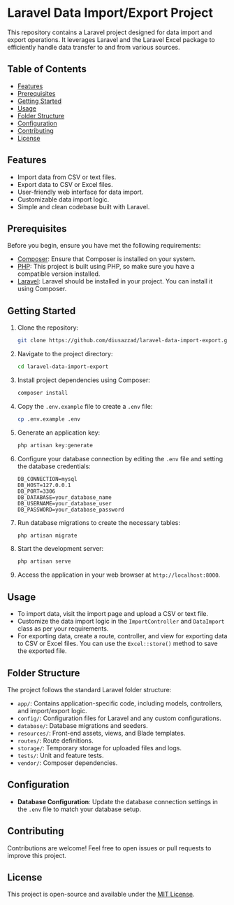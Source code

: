 # Laravel Data Import/Export Project

This repository contains a Laravel project designed for data import and export operations. It leverages Laravel and the Laravel Excel package to efficiently handle data transfer to and from various sources.

## Table of Contents

-   [Features](#features)
-   [Prerequisites](#prerequisites)
-   [Getting Started](#getting-started)
-   [Usage](#usage)
-   [Folder Structure](#folder-structure)
-   [Configuration](#configuration)
-   [Contributing](#contributing)
-   [License](#license)

## Features

-   Import data from CSV or text files.
-   Export data to CSV or Excel files.
-   User-friendly web interface for data import.
-   Customizable data import logic.
-   Simple and clean codebase built with Laravel.

## Prerequisites

Before you begin, ensure you have met the following requirements:

-   [Composer](https://getcomposer.org/): Ensure that Composer is installed on your system.
-   [PHP](https://www.php.net/): This project is built using PHP, so make sure you have a compatible version installed.
-   [Laravel](https://laravel.com/): Laravel should be installed in your project. You can install it using Composer.

## Getting Started

1. Clone the repository:

    ```bash
    git clone https://github.com/diusazzad/laravel-data-import-export.git
    ```
2. Navigate to the project directory:

    ```bash
    cd laravel-data-import-export
    ```

3. Install project dependencies using Composer:

    ```bash
    composer install
    ```

4. Copy the `.env.example` file to create a `.env` file:

    ```bash
    cp .env.example .env
    ```

5. Generate an application key:

    ```bash
    php artisan key:generate
    ```

6. Configure your database connection by editing the `.env` file and setting the database credentials:

    ```
    DB_CONNECTION=mysql
    DB_HOST=127.0.0.1
    DB_PORT=3306
    DB_DATABASE=your_database_name
    DB_USERNAME=your_database_user
    DB_PASSWORD=your_database_password
    ```

7. Run database migrations to create the necessary tables:

    ```bash
    php artisan migrate
    ```

8. Start the development server:

    ```bash
    php artisan serve
    ```

9. Access the application in your web browser at `http://localhost:8000`.

## Usage

-   To import data, visit the import page and upload a CSV or text file.
-   Customize the data import logic in the `ImportController` and `DataImport` class as per your requirements.
-   For exporting data, create a route, controller, and view for exporting data to CSV or Excel files. You can use the `Excel::store()` method to save the exported file.

## Folder Structure

The project follows the standard Laravel folder structure:

-   `app/`: Contains application-specific code, including models, controllers, and import/export logic.
-   `config/`: Configuration files for Laravel and any custom configurations.
-   `database/`: Database migrations and seeders.
-   `resources/`: Front-end assets, views, and Blade templates.
-   `routes/`: Route definitions.
-   `storage/`: Temporary storage for uploaded files and logs.
-   `tests/`: Unit and feature tests.
-   `vendor/`: Composer dependencies.

## Configuration

-   **Database Configuration**: Update the database connection settings in the `.env` file to match your database setup.

## Contributing

Contributions are welcome! Feel free to open issues or pull requests to improve this project.

## License

This project is open-source and available under the [MIT License](LICENSE).
